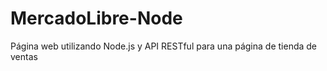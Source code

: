 # MercadoLibre-Node
Página web utilizando Node.js y API RESTful para una página de tienda de ventas
